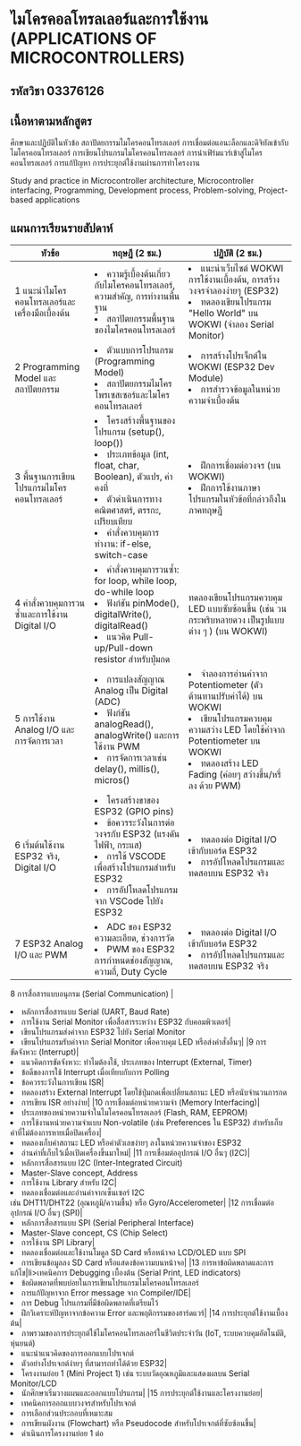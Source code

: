 # ไมโครคอลโทรลเลอร์และการใช้งาน (APPLICATIONS OF MICROCONTROLLERS)
## รหัสวิชา 03376126

## เนื้อหาตามหลักสูตร

ศึกษาและปฏิบัติในหัวข้อ สถาปัตยกรรมไมโครคอนโทรลเลอร์ การเชื่อมต่อแอนะล็อกและดิจิทัลเข้ากับไมโครคอนโทรลเลอร์ การเขียนโปรแกรมไมโครคอนโทรลเลอร์ การนำเฟิร์มแวร์เข้าสู่ไมโครคอนโทรลเลอร์ การแก้ปัญหา การประยุกต์ใช้งานผ่านการทำโครงงาน

Study and practice in Microcontroller architecture, Microcontroller interfacing, Programming, Development process, Problem-solving, Project-based applications

## แผนการเรียนรายสัปดาห์

|หัวข้อ|ทฤษฎี (2 ชม.)|ปฏิบัติ (2 ชม.)|
|---|---|---|
| 1 แนะนำไมโครคอนโทรลเลอร์และเครื่องมือเบื้องต้น |<li>ความรู้เบื้องต้นเกี่ยวกับไมโครคอนโทรลเลอร์, ความสำคัญ, การทำงานพื้นฐาน<br><li>สถาปัตยกรรมพื้นฐานของไมโครคอนโทรลเลอร์|<li>แนะนำเว็บไซต์ WOKWI การใช้งานเบื้องต้น, การสร้างวงจรจำลองง่ายๆ (ESP32)<br><li>ทดลองเขียนโปรแกรม "Hello World" บน WOKWI (จำลอง Serial Monitor)|
|2 Programming Model และสถาปัตยกรรม|<li>ตัวแบบการโปรแกรม (Programming Model)<br><li>สถาปัตยกรรมไมโครโพรเซสเซอร์และไมโครคอนโทรลเลอร์|<li>การสร้างโปรเจ็กต์ใน WOKWI (ESP32 Dev Module)<br><li>การสำรวจข้อมูลในหน่วยความจำเบื้องต้น|
|3 พื้นฐานการเขียนโปรแกรมไมโครคอนโทรลเลอร์|<li>โครงสร้างพื้นฐานของโปรแกรม (setup(), loop())<br><li>ประเภทข้อมูล (int, float, char, Boolean), ตัวแปร, ค่าคงที่<br><li>ตัวดำเนินการทางคณิตศาสตร์, ตรรกะ, เปรียบเทียบ<br><li>คำสั่งควบคุมการทำงาน: if-else, switch-case|<li>ฝึกการเชื่อมต่อวงจร (บน WOKWI)<br><li>ฝึกการใช้งานภาษาโปรแกรมในหัวข้อที่กล่าวถึงในภาคทฤษฎี|
|4 คำสั่งควบคุมการวนซ้ำและการใช้งาน Digital I/O | <li>คำสั่งควบคุมการวนซ้ำ: for loop, while loop, do-while loop<br><li>ฟังก์ชัน pinMode(), digitalWrite(), digitalRead()<br><li>แนวคิด Pull-up/Pull-down resistor สำหรับปุ่มกด| ทดลองเขียนโปรแกรมควบคุม LED แบบซับซ้อนขึ้น (เช่น วนกระพริบหลายดวง เป็นรูปแบบต่าง ๆ ) (บน WOKWI)|<li>จำลองการต่อปุ่มกดและอ่านสถานะปุ่มกด (บน WOKWI)<br><li>เขียนโปรแกรมควบคุม LED ด้วยปุ่มกด (เปิด/ปิด, สลับสถานะ)|
|5 การใช้งาน Analog I/O และการจัดการเวลา|<li>การแปลงสัญญาณ Analog เป็น Digital (ADC)<br><li>ฟังก์ชัน analogRead(), analogWrite() และการใช้งาน PWM<br><li>การจัดการเวลาเช่น delay(), millis(), micros()|<li>จำลองการอ่านค่าจาก Potentiometer (ตัวต้านทานปรับค่าได้) บน WOKWI<br><li>เขียนโปรแกรมควบคุมความสว่าง LED โดยใช้ค่าจาก Potentiometer บน WOKWI<br><li>ทดลองสร้าง LED Fading (ค่อยๆ สว่างขึ้น/หรี่ลง ด้วย PWM)|
|6  เริ่มต้นใช้งาน ESP32 จริง, Digital I/O|<li>โครงสร้างขาของ ESP32 (GPIO pins)<br><li>ข้อควรระวังในการต่อวงจรกับ ESP32 (แรงดันไฟฟ้า, กระแส)<br><li>การใช้ VSCODE เพื่อสร้างโปรแกรมสำหรับ ESP32<br><li>การอัปโหลดโปรแกรมจาก VSCode ไปยัง ESP32| <li>ทดลองต่อ Digital I/O เข้ากับบอร์ด ESP32<br><li>การอัปโหลดโปรแกรมและทดสอบบน ESP32 จริง|
|7 ESP32 Analog I/O และ PWM|<li>ADC ของ ESP32 ความละเอียด, ช่วงการวัด<br><li>PWM ของ ESP32 การกำหนดช่องสัญญาณ, ความถี่, Duty Cycle|<li>ทดลองต่อ Digital I/O เข้ากับบอร์ด ESP32 <br><li>การอัปโหลดโปรแกรมและทดสอบบน ESP32 จริง|
8 การสื่อสารแบบอนุกรม (Serial Communication)
|<li>หลักการสื่อสารแบบ Serial (UART, Baud Rate)<br><li>การใช้งาน Serial Monitor เพื่อสื่อสารระหว่าง ESP32 กับคอมพิวเตอร์|<li>เขียนโปรแกรมส่งค่าจาก ESP32 ไปยัง Serial Monitor<br><li>เขียนโปรแกรมรับค่าจาก Serial Monitor เพื่อควบคุม LED หรือส่งคำสั่งอื่นๆ|
|9 การขัดจังหวะ (Interrupt)|<li>แนวคิดการขัดจังหวะ: ทำไมต้องใช้, ประเภทของ Interrupt (External, Timer)<br><li>ข้อดีของการใช้ Interrupt เมื่อเทียบกับการ Polling<br><li>ข้อควรระวังในการเขียน ISR|<li>ทดลองสร้าง External Interrupt โดยใช้ปุ่มกดเพื่อเปลี่ยนสถานะ LED หรือนับจำนวนการกด<br><li>การเขียน ISR อย่างง่าย|
|10 การเชื่อมต่อหน่วยความจำ (Memory Interfacing)|<li>ประเภทของหน่วยความจำในไมโครคอนโทรลเลอร์ (Flash, RAM, EEPROM)<br><li>การใช้งานหน่วยความจำแบบ Non-volatile (เช่น Preferences ใน ESP32) สำหรับเก็บค่าที่ไม่ต้องการหายเมื่อปิดเครื่อง|<li>ทดลองเก็บค่าสถานะ LED หรือค่าตัวเลขง่ายๆ ลงในหน่วยความจำของ ESP32<br><li>อ่านค่าที่เก็บไว้เมื่อเปิดเครื่องขึ้นมาใหม่|
|11 การเชื่อมต่ออุปกรณ์ I/O อื่นๆ (I2C)|<li>หลักการสื่อสารแบบ I2C (Inter-Integrated Circuit)<br><li>Master-Slave concept, Address<br><li>การใช้งาน Library สำหรับ I2C|<li>ทดลองเชื่อมต่อและอ่านค่าจากเซ็นเซอร์ I2C <br>เช่น DHT11/DHT22 (อุณหภูมิ/ความชื้น) หรือ Gyro/Accelerometer|
|12 การเชื่อมต่ออุปกรณ์ I/O อื่นๆ (SPI)|<li>หลักการสื่อสารแบบ SPI (Serial Peripheral Interface)<br><li>Master-Slave concept, CS (Chip Select)<br><li>การใช้งาน SPI Library|<li>ทดลองเชื่อมต่อและใช้งานโมดูล SD Card หรือหน้าจอ LCD/OLED แบบ SPI<br><li>การเขียนข้อมูลลง SD Card หรือแสดงข้อความบนหน้าจอ|
|13 การหาข้อผิดพลาดและการแก้ไข|li>เทคนิคการ Debugging เบื้องต้น (Serial Print, LED indicators)<br><li>ข้อผิดพลาดที่พบบ่อยในการเขียนโปรแกรมไมโครคอนโทรลเลอร์<br><li>การแก้ปัญหาจาก Error message จาก Compiler/IDE|<li>การ Debug โปรแกรมที่มีข้อผิดพลาดที่เตรียมไว้<br><li>ฝึกวิเคราะห์ปัญหาจากข้อความ Error และพฤติกรรมของฮาร์ดแวร์|
|14 การประยุกต์ใช้งานเบื้องต้น|<li>ภาพรวมของการประยุกต์ใช้ไมโครคอนโทรลเลอร์ในชีวิตประจำวัน (IoT, ระบบควบคุมอัตโนมัติ, หุ่นยนต์)<br><li>แนะนำแนวคิดของการออกแบบโปรเจกต์<br><li>ตัวอย่างโปรเจกต์ง่ายๆ ที่สามารถทำได้ด้วย ESP32|<li>โครงงานย่อย 1 (Mini Project 1)	 เช่น ระบบวัดอุณหภูมิและแสดงผลบน Serial Monitor/LCD<br><li>นักศึกษาเริ่มวางแผนและออกแบบโปรแกรม|
|15 การประยุกต์ใช้งานและโครงงานย่อย|<li>เทคนิคการออกแบบวงจรสำหรับโปรเจกต์<br><li>การเลือกส่วนประกอบที่เหมาะสม<br><li>การเขียนผังงาน (Flowchart) หรือ Pseudocode สำหรับโปรเจกต์ที่ซับซ้อนขึ้น|<li>ดำเนินการโครงงานย่อย 1 ต่อ


